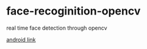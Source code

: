 # face-recoginition-opencv
real time face detection through opencv

<a href="https://github.com/ysthehurricane/android-with-opencv" target="_blank" > android link </a>

